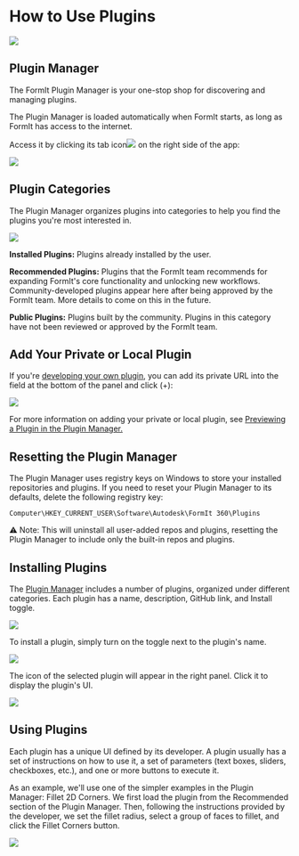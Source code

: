 # How to Use Plugins

![](<../.gitbook/assets/g3 (1).gif>)

## Plugin Manager

The FormIt Plugin Manager is your one-stop shop for discovering and managing plugins.

The Plugin Manager is loaded automatically when FormIt starts, as long as FormIt has access to the internet.

Access it by clicking its tab icon![](https://formit3d.github.io/FormItExamplePlugins/docs/images/PluginManagerTab.PNG) on the right side of the app:

![](../.gitbook/assets/c1.PNG)

## Plugin Categories

The Plugin Manager organizes plugins into categories to help you find the plugins you're most interested in.

![](../.gitbook/assets/d16.png)

**Installed Plugins:** Plugins already installed by the user.&#x20;

**Recommended Plugins:** Plugins that the FormIt team recommends for expanding FormIt's core functionality and unlocking new workflows. Community-developed plugins appear here after being approved by the FormIt team. More details to come on this in the future.

**Public Plugins:** Plugins built by the community. Plugins in this category have not been reviewed or approved by the FormIt team.

## Add Your Private or Local Plugin

If you're [developing your own plugin](../plugins/how-to-develop-plugins/), you can add its private URL into the field at the bottom of the panel and click (+):

![](../.gitbook/assets/d4.PNG)

For more information on adding your private or local plugin, see [Previewing a Plugin in the Plugin Manager. ](../plugins/how-to-develop-plugins/advanced-development/previewing-a-plugin-in-the-plugin-manager.md)

## Resetting the Plugin Manager

The Plugin Manager uses registry keys on Windows to store your installed repositories and plugins. If you need to reset your Plugin Manager to its defaults, delete the following registry key:

`Computer\HKEY_CURRENT_USER\Software\Autodesk\FormIt 360\Plugins`

⚠️ Note: This will uninstall all user-added repos and plugins, resetting the Plugin Manager to include only the built-in repos and plugins.

## Installing Plugins

The [Plugin Manager](how-to-use-plug-ins.md#plugin-manager) includes a number of plugins, organized under different categories. Each plugin has a name, description, GitHub link, and Install toggle.&#x20;

![](../.gitbook/assets/d5.PNG)

To install a plugin, simply turn on the toggle next to the plugin's name.&#x20;

![](../.gitbook/assets/d6.png)

The icon of the selected plugin will appear in the right panel. Click it to display the plugin's UI.

![](../.gitbook/assets/d7.PNG)

## Using Plugins

Each plugin has a unique UI defined by its developer. A plugin usually has a set of instructions on how to use it, a set of parameters (text boxes, sliders, checkboxes, etc.), and one or more buttons to execute it.

As an example, we'll use one of the simpler examples in the Plugin Manager: Fillet 2D Corners. We first load the plugin from the Recommended section of the Plugin Manager. Then, following the instructions provided by the developer, we set the fillet radius, select a group of faces to fillet, and click the Fillet Corners button.

![](../.gitbook/assets/g4.gif)

##

